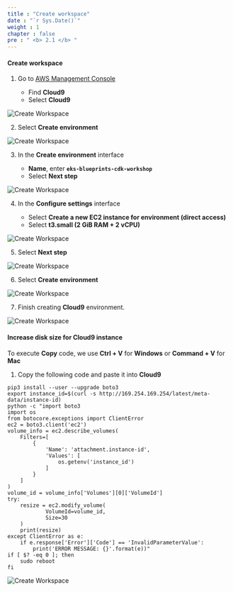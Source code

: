 ```yaml
---
title : "Create workspace"
date : "`r Sys.Date()`"
weight : 1
chapter : false
pre : " <b> 2.1 </b> "
---
```


#### Create workspace

1.  Go to [AWS Management Console](https://aws.amazon.com/en/console/)
    
    *   Find **Cloud9**
    *   Select **Cloud9**

![Create Workspace](/images/2-Prerequiste/2.1-Createworkspace/0001.png?featherlight=false&width=90pc)

2.  Select **Create environment**

![Create Workspace](/images/2-Prerequiste/2.1-Createworkspace/0002.png?featherlight=false&width=90pc)

3.  In the **Create environment** interface
    
    *   **Name**, enter **`eks-blueprints-cdk-workshop`**
    *   Select **Next step**

![Create Workspace](/images/2-Prerequiste/2.1-Createworkspace/0003.png?featherlight=false&width=90pc)

4.  In the **Configure settings** interface
    
    *   Select **Create a new EC2 instance for environment (direct access)**
    *   Select **t3.small (2 GiB RAM + 2 vCPU)**

![Create Workspace](/images/2-Prerequiste/2.1-Createworkspace/0004.png?featherlight=false&width=90pc)

5.  Select **Next step**

![Create Workspace](/images/2-Prerequiste/2.1-Createworkspace/0005.png?featherlight=false&width=90pc)

6.  Select **Create environment**

![Create Workspace](/images/2-Prerequiste/2.1-Createworkspace/0006.png?featherlight=false&width=90pc)

7.  Finish creating **Cloud9** environment.

![Create Workspace](/images/2-Prerequiste/2.1-Createworkspace/0007.png?featherlight=false&width=90pc)

#### Increase disk size for Cloud9 instance

To execute **Copy** code, we use **Ctrl + V** for **Windows** or **Command + V** for **Mac**

1.  Copy the following code and paste it into **Cloud9**

```
pip3 install --user --upgrade boto3
export instance_id=$(curl -s http://169.254.169.254/latest/meta-data/instance-id)
python -c "import boto3
import os
from botocore.exceptions import ClientError 
ec2 = boto3.client('ec2')
volume_info = ec2.describe_volumes(
    Filters=[
        {
            'Name': 'attachment.instance-id',
            'Values': [
                os.getenv('instance_id')
            ]
        }
    ]
)
volume_id = volume_info['Volumes'][0]['VolumeId']
try:
    resize = ec2.modify_volume(    
            VolumeId=volume_id,    
            Size=30
    )
    print(resize)
except ClientError as e:
    if e.response['Error']['Code'] == 'InvalidParameterValue':
        print('ERROR MESSAGE: {}'.format(e))"
if [ $? -eq 0 ]; then
    sudo reboot
fi
```

![Create Workspace](/images/2-Prerequiste/2.1-Createworkspace/0008.png?featherlight=false&width=90pc)